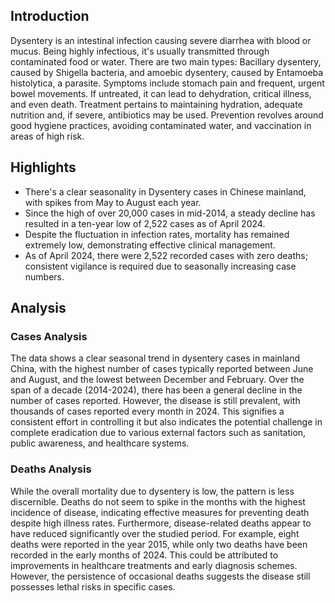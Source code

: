 ## Introduction

Dysentery is an intestinal infection causing severe diarrhea with blood or mucus. Being highly infectious, it's usually transmitted through contaminated food or water. There are two main types: Bacillary dysentery, caused by Shigella bacteria, and amoebic dysentery, caused by Entamoeba histolytica, a parasite. Symptoms include stomach pain and frequent, urgent bowel movements. If untreated, it can lead to dehydration, critical illness, and even death. Treatment pertains to maintaining hydration, adequate nutrition and, if severe, antibiotics may be used. Prevention revolves around good hygiene practices, avoiding contaminated water, and vaccination in areas of high risk.

## Highlights

- There's a clear seasonality in Dysentery cases in Chinese mainland, with spikes from May to August each year.<br/>
- Since the high of over 20,000 cases in mid-2014, a steady decline has resulted in a ten-year low of 2,522 cases as of April 2024.<br/>
- Despite the fluctuation in infection rates, mortality has remained extremely low, demonstrating effective clinical management.<br/>
- As of April 2024, there were 2,522 recorded cases with zero deaths; consistent vigilance is required due to seasonally increasing case numbers.<br/>

## Analysis

### Cases Analysis
The data shows a clear seasonal trend in dysentery cases in mainland China, with the highest number of cases typically reported between June and August, and the lowest between December and February. Over the span of a decade (2014-2024), there has been a general decline in the number of cases reported. However, the disease is still prevalent, with thousands of cases reported every month in 2024. This signifies a consistent effort in controlling it but also indicates the potential challenge in complete eradication due to various external factors such as sanitation, public awareness, and healthcare systems.

### Deaths Analysis
While the overall mortality due to dysentery is low, the pattern is less discernible. Deaths do not seem to spike in the months with the highest incidence of disease, indicating effective measures for preventing death despite high illness rates. Furthermore, disease-related deaths appear to have reduced significantly over the studied period. For example, eight deaths were reported in the year 2015, while only two deaths have been recorded in the early months of 2024. This could be attributed to improvements in healthcare treatments and early diagnosis schemes. However, the persistence of occasional deaths suggests the disease still possesses lethal risks in specific cases.
